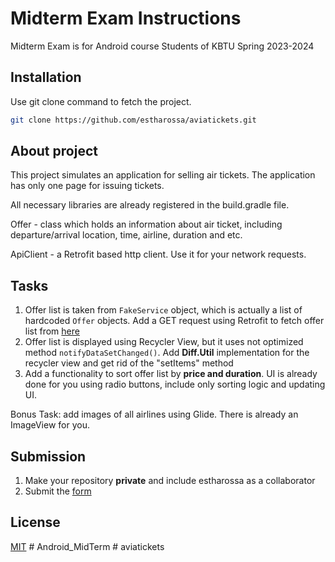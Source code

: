 # Midterm Exam Instructions

Midterm Exam is for Android course Students of KBTU Spring 2023-2024

## Installation

Use git clone command to fetch the project.

```bash
git clone https://github.com/estharossa/aviatickets.git
```

## About project

This project simulates an application for selling air tickets. The application has only one page for issuing tickets.

All necessary libraries are already registered in the build.gradle file.

Offer - class which holds an information about air ticket, including departure/arrival location, time, airline, duration and etc.

ApiClient - a Retrofit based http client. Use it for your network requests.


## Tasks

1. Offer list is taken from `FakeService` object, which is actually a list of hardcoded `Offer` objects. Add a GET request using Retrofit to fetch offer list from [here](https://my-json-server.typicode.com/estharossa/fake-api-demo/offer_list)
2. Offer list is displayed using Recycler View, but it uses not optimized method `notifyDataSetChanged()`. Add **Diff.Util** implementation for the recycler view and get rid of the "setItems" method
3. Add a functionality to sort offer list by **price and duration**. UI is already done for you using radio buttons, include only sorting logic and updating UI.

Bonus Task: add images of all airlines using Glide. There is already an ImageView for you.

## Submission

1. Make your repository **private** and include estharossa as a collaborator
2. Submit the [form](https://forms.gle/PK1pnQyXmxrCAwa99)

## License

[MIT](https://choosealicense.com/licenses/mit/)
#   A n d r o i d _ M i d T e r m  
 #   a v i a t i c k e t s  
 